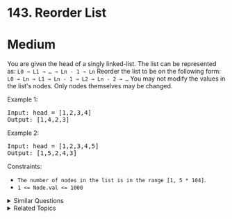 # 143. Reorder List

# Medium

You are given the head of a singly linked-list. The list can be represented as:
`L0 → L1 → … → Ln - 1 → Ln`
Reorder the list to be on the following form:
`L0 → Ln → L1 → Ln - 1 → L2 → Ln - 2 → …`
You may not modify the values in the list's nodes. Only nodes themselves may be changed.

Example 1:

<pre>
Input: head = [1,2,3,4]
Output: [1,4,2,3]
</pre>

Example 2:

<pre>
Input: head = [1,2,3,4,5]
Output: [1,5,2,4,3]
</pre>

Constraints:

-   `The number of nodes in the list is in the range [1, 5 * 104]`.
-   `1 <= Node.val <= 1000`

<details>
<summary> Similar Questions </summary>

-   `Delete the Middle Node of a Linked List - Medium`
-   `Take K of Each Character From Left and Right - Medium`

</details>

<details>
<summary> Related Topics </summary>

-   `Linked List`
-   `Two Pointers`
-   `Stack`
-   `Recursion`

</details>
